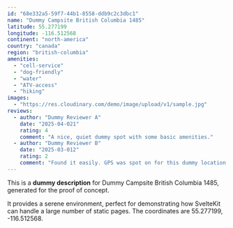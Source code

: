```yaml
---
id: "68e332a5-59f7-44b1-8558-ddb9c2c3dbc1"
name: "Dummy Campsite British Columbia 1485"
latitude: 55.277199
longitude: -116.512568
continent: "north-america"
country: "canada"
region: "british-columbia"
amenities:
  - "cell-service"
  - "dog-friendly"
  - "water"
  - "ATV-access"
  - "hiking"
images:
  - "https://res.cloudinary.com/demo/image/upload/v1/sample.jpg"
reviews:
  - author: "Dummy Reviewer A"
    date: "2025-04-021"
    rating: 4
    comment: "A nice, quiet dummy spot with some basic amenities."
  - author: "Dummy Reviewer B"
    date: "2025-03-012"
    rating: 2
    comment: "Found it easily. GPS was spot on for this dummy location."
---
```


This is a **dummy description** for Dummy Campsite British Columbia 1485, generated for the proof of concept.

It provides a serene environment, perfect for demonstrating how SvelteKit can handle a large number of static pages. The coordinates are 55.277199, -116.512568.

